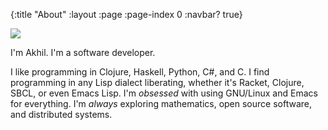{:title "About"
 :layout :page
 :page-index 0
 :navbar? true}

<img src="me.jpg" class="mx-auto photo"/>
<br>

I'm Akhil. I'm a software developer.

I like programming in Clojure, Haskell, Python, C#, and C.
I find programming in any Lisp dialect liberating, whether it's Racket, Clojure, SBCL, or even Emacs Lisp.
I'm _obsessed_ with using GNU/Linux and Emacs for everything.
I'm _always_ exploring mathematics, open source software, and distributed systems.

<div class="contact-info">
<a href="https://github.com/darth10" target="_blank"><i class="fab fa-github fa-w-16 fa-2x"></i></a>
<a href="https://www.linkedin.com/in/darth10" target="_blank"><i class="fab fa-linkedin fa-w-16 fa-2x"></i></a>
<a href="mailto:akhil.wali.10@gmail.com" target="_blank"><i class="far fa-envelope fa-w-16 fa-2x"></i></a>
</div>
